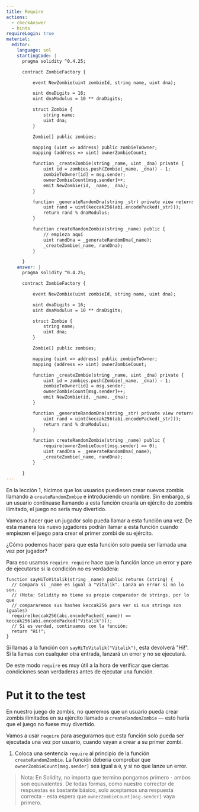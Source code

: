 ```yaml
---
title: Require
actions:
  - checkAnswer
  - hints
requireLogin: true
material:
  editor:
    language: sol
    startingCode: |
      pragma solidity ^0.4.25;

      contract ZombieFactory {

          event NewZombie(uint zombieId, string name, uint dna);

          uint dnaDigits = 16;
          uint dnaModulus = 10 ** dnaDigits;

          struct Zombie {
              string name;
              uint dna;
          }

          Zombie[] public zombies;

          mapping (uint => address) public zombieToOwner;
          mapping (address => uint) ownerZombieCount;

          function _createZombie(string _name, uint _dna) private {
              uint id = zombies.push(Zombie(_name, _dna)) - 1;
              zombieToOwner[id] = msg.sender;
              ownerZombieCount[msg.sender]++;
              emit NewZombie(id, _name, _dna);
          }

          function _generateRandomDna(string _str) private view returns (uint) {
              uint rand = uint(keccak256(abi.encodePacked(_str)));
              return rand % dnaModulus;
          }

          function createRandomZombie(string _name) public {
              // empieza aquí
              uint randDna = _generateRandomDna(_name);
              _createZombie(_name, randDna);
          }

      }
    answer: |
      pragma solidity ^0.4.25;

      contract ZombieFactory {

          event NewZombie(uint zombieId, string name, uint dna);

          uint dnaDigits = 16;
          uint dnaModulus = 10 ** dnaDigits;

          struct Zombie {
              string name;
              uint dna;
          }

          Zombie[] public zombies;

          mapping (uint => address) public zombieToOwner;
          mapping (address => uint) ownerZombieCount;

          function _createZombie(string _name, uint _dna) private {
              uint id = zombies.push(Zombie(_name, _dna)) - 1;
              zombieToOwner[id] = msg.sender;
              ownerZombieCount[msg.sender]++;
              emit NewZombie(id, _name, _dna);
          }

          function _generateRandomDna(string _str) private view returns (uint) {
              uint rand = uint(keccak256(abi.encodePacked(_str)));
              return rand % dnaModulus;
          }

          function createRandomZombie(string _name) public {
              require(ownerZombieCount[msg.sender] == 0);
              uint randDna = _generateRandomDna(_name);
              _createZombie(_name, randDna);
          }

      }
---
```


En la lección 1, hicimos que los usuarios puediesen crear nuevos zombis llamando a `createRandomZombie` e introduciendo un nombre. Sin embargo, si un usuario continuase llamando a esta función crearía un ejército de zombis ilimitado, el juego no sería muy divertido.

Vamos a hacer que un jugador solo pueda llamar a esta función una vez. De esta manera los nuevo jugadores podrán llamar a esta función cuando empiezen el juego para crear el primer zombi de su ejército.

¿Cómo podemos hacer para que esta función solo pueda ser llamada una vez por jugador?

Para eso usamos `require`. `require` hace que la función lance un error y pare de ejecutarse si la condición no es verdadera:

```
function sayHiToVitalik(string _name) public returns (string) {
  // Compara si _name es igual a "Vitalik". Lanza un error si no lo son.
  // (Nota: Solidity no tiene su propio comparador de strings, por lo que
  // compararemos sus hashes keccak256 para ver si sus strings son iguales)
  require(keccak256(abi.encodePacked(_name)) == keccak256(abi.encodePacked("Vitalik")));
  // Si es verdad, continuamos con la función:
  return "Hi!";
}
```

Si llamas a la función con `sayHiToVitalik("Vitalik")`, esta devolverá "Hi!". Si la llamas con cualquier otra entrada, lanzará un error y no se ejecutará.

De este modo `require` es muy útil a la hora de verificar que ciertas condiciones sean verdaderas antes de ejecutar una función.

# Put it to the test

En nuestro juego de zombis, no queremos que un usuario pueda crear zombis ilimitados en su ejército llamado a `createRandomZombie` — esto haría que el juego no fuese muy divertido.

Vamos a usar `require` para asegurarnos que esta función solo pueda ser ejecutada una vez por usuario, cuando vayan a crear a su primer zombi.

1. Coloca una sentencia `require` al principio de la función `createRandomZombie`. La función debería comprobar que `ownerZombieCount[msg.sender]` sea igual a `0`, y si no que lanze un error.

> Nota: En Solidity, no importa que termino pongamos primero - ambos son equivalentes. De todas formas, como nuestro corrector de respuestas es bastante básico, solo aceptamos una respuesta correcta - esta espera que `ownerZombieCount[msg.sender]` vaya primero.
